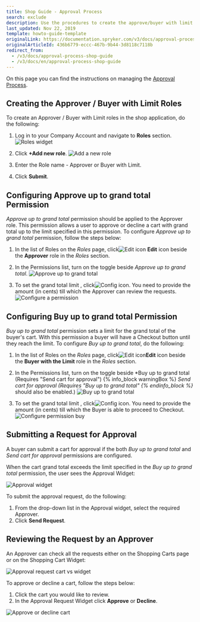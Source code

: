 ```yaml
---
title: Shop Guide - Approval Process
search: exclude
description: Use the procedures to create the approve/buyer with limit roles, set up permissions to the approver and buyer role in the storefront.
last_updated: Nov 22, 2019
template: howto-guide-template
originalLink: https://documentation.spryker.com/v3/docs/approval-process-shop-guide
originalArticleId: 436b6779-eccc-467b-9b44-3d8118c7118b
redirect_from:
  - /v3/docs/approval-process-shop-guide
  - /v3/docs/en/approval-process-shop-guide
---
```



On this page you can find the instructions on managing the [Approval Process](/docs/scos/user/features/{{page.version}}/approval-process-feature-overview.html).

## Creating the Approver / Buyer with Limit Roles

To create an Approver / Buyer with Limit roles in the shop application, do the following:

1. Log in to your Company Account and navigate to **Roles** section.
![Roles widget](https://spryker.s3.eu-central-1.amazonaws.com/docs/User+Guides/Shop+User+Guides/Approval+Process/roles-on-widget.png)

2. Click **+Add new role**.
![Add a new role](https://spryker.s3.eu-central-1.amazonaws.com/docs/User+Guides/Shop+User+Guides/Approval+Process/add-new-role.png)

3. Enter the Role name - Approver or Buyer with Limit.
4. Click **Submit**.

## Configuring Approve up to grand total Permission

*Approve up to grand total* permission should be applied to the Approver role. This permission allows a user to approve or decline a cart with grand total up to the limit specified in this permission. To configure *Approve up to grand total* permission, follow the steps below:

1. In the list of Roles on the *Roles* page, click![Edit icon](https://spryker.s3.eu-central-1.amazonaws.com/docs/User+Guides/Shop+User+Guides/Approval+Process/edit-icon.png) **Edit** icon beside the **Approver** role in the *Roles* section.
2. In the Permissions list, turn on the toggle beside  *Approve up to grand total*.
![Approve up to grand total](https://spryker.s3.eu-central-1.amazonaws.com/docs/User+Guides/Shop+User+Guides/Approval+Process/approve-up-to-grand-total-permission.png)

3. To set the grand total limit , click![Config icon](https://spryker.s3.eu-central-1.amazonaws.com/docs/User+Guides/Shop+User+Guides/Approval+Process/config-icon.png). You need to provide the amount (in cents) till which the Approver can review the requests.
![Configure a permission](https://spryker.s3.eu-central-1.amazonaws.com/docs/User+Guides/Shop+User+Guides/Approval+Process/configure-permission.png)

## Configuring Buy up to grand total Permission

*Buy up to grand total*  permission sets a limit for the grand total of the buyer's cart. With this permission a buyer will have a Checkout button until they reach the limit.
To configure *Buy up to grand total*, do the following:

1. In the list of Roles on the *Roles* page, click![Edit icon](https://spryker.s3.eu-central-1.amazonaws.com/docs/User+Guides/Shop+User+Guides/Approval+Process/edit-icon.png)**Edit** icon beside the **Buyer with the Limit** role in the *Roles* section.
2. In the Permissions list, turn on the toggle beside *Buy up to grand total (Requires "Send cart for approval")
{% info_block warningBox %}
*Send cart for approval (Requires "Buy up to grand total"
{% endinfo_block %}* should also be enabled.)
![Buy up to grand total](https://spryker.s3.eu-central-1.amazonaws.com/docs/User+Guides/Shop+User+Guides/Approval+Process/buy-up-to-grand-total.png)

3. To set the grand total limit , click![Config icon](https://spryker.s3.eu-central-1.amazonaws.com/docs/User+Guides/Shop+User+Guides/Approval+Process/config-icon.png). You need to provide the amount (in cents) till which the Buyer is able to proceed to Checkout.
![Configure permission buy](https://spryker.s3.eu-central-1.amazonaws.com/docs/User+Guides/Shop+User+Guides/Approval+Process/configure-permission-buy.png)

## Submitting a Request for Approval

A buyer can submit a cart for approval if the both *Buy up to grand total* and *Send cart for approval* permissions are configured.

When the cart grand total exceeds the limit specified in the *Buy up to grand total* permission, the user sees the Approval Widget:

![Approval widget](https://spryker.s3.eu-central-1.amazonaws.com/docs/User+Guides/Shop+User+Guides/Approval+Process/approval-widget.png)

To submit the approval request, do the following:

1. From the drop-down list in the Approval widget, select the required Approver.
2. Click **Send Request**.

## Reviewing the Request by an Approver

An Approver can check all the requests either on the Shopping Carts page or on the Shopping Cart Widget:

![Approval request cart vs widget](https://spryker.s3.eu-central-1.amazonaws.com/docs/User+Guides/Shop+User+Guides/Approval+Process/approval-request-cart-vs-widget.png)

To approve or decline a cart, follow the steps below:

1. Click the cart you would like to review.
2. In the Approval Request Widget click **Approve** or **Decline**.

![Approve or decline cart](https://spryker.s3.eu-central-1.amazonaws.com/docs/User+Guides/Shop+User+Guides/Approval+Process/approve-decline-cart.png)

<!-- Last review date: Apr 02, 2019*-->
